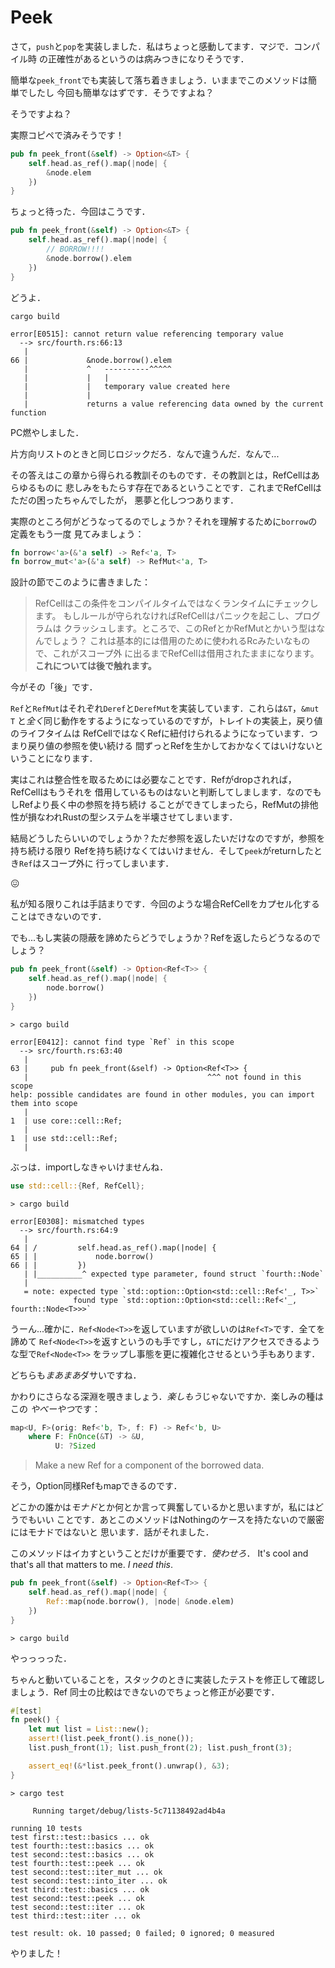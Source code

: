 # Peek

さて，`push`と`pop`を実装しました．私はちょっと感動してます．マジで．コンパイル時
の正確性があるというのは病みつきになりそうです．

簡単な`peek_front`でも実装して落ち着きましょう．いままでこのメソッドは簡単でしたし
今回も簡単なはずです．そうですよね？

そうですよね？

実際コピペで済みそうです！

```rust ,ignore
pub fn peek_front(&self) -> Option<&T> {
    self.head.as_ref().map(|node| {
        &node.elem
    })
}
```

ちょっと待った．今回はこうです．

```rust ,ignore
pub fn peek_front(&self) -> Option<&T> {
    self.head.as_ref().map(|node| {
        // BORROW!!!!
        &node.borrow().elem
    })
}
```

どうよ．

```text
cargo build

error[E0515]: cannot return value referencing temporary value
  --> src/fourth.rs:66:13
   |
66 |             &node.borrow().elem
   |             ^   ----------^^^^^
   |             |   |
   |             |   temporary value created here
   |             |
   |             returns a value referencing data owned by the current function
```

PC燃やしました．

片方向リストのときと同じロジックだろ．なんで違うんだ．なんで...

その答えはこの章から得られる教訓そのものです．その教訓とは，RefCellはあらゆるものに
悲しみをもたらす存在であるということです．これまでRefCellはただの困ったちゃんでしたが，
悪夢と化しつつあります．

実際のところ何がどうなってるのでしょうか？それを理解するために`borrow`の定義をもう一度
見てみましょう：

```rust ,ignore
fn borrow<'a>(&'a self) -> Ref<'a, T>
fn borrow_mut<'a>(&'a self) -> RefMut<'a, T>
```

設計の節でこのように書きました：

> RefCellはこの条件をコンパイルタイムではなくランタイムにチェックします。
> もしルールが守られなければRefCellはパニックを起こし、プログラムは
> クラッシュします。ところで、このRefとかRefMutとかいう型はなんでしょう？
> これは基本的には借用のために使われるRcみたいなもので、これがスコープ外
> に出るまでRefCellは借用されたままになります。**これについては後で触れます。**

今がその「後」です．

`Ref`と`RefMut`はそれぞれ`Deref`と`DerefMut`を実装しています．これらは`&T`，`&mut T`
と*全く*同じ動作をするようになっているのですが，トレイトの実装上，戻り値のライフタイムは
RefCellではなくRefに紐付けられるようになっています．つまり戻り値の参照を使い続ける
間ずっとRefを生かしておかなくてはいけないということになります．

実はこれは整合性を取るためには必要なことです．Refがdropされれば，RefCellはもうそれを
借用しているものはないと判断してしまします．なのでもしRefより長く中の参照を持ち続け
ることができてしまったら，RefMutの排他性が損なわれRustの型システムを半壊させてしまいます．

結局どうしたらいいのでしょうか？ただ参照を返したいだけなのですが，参照を持ち続ける限り
Refを持ち続けなくてはいけません．そして`peek`がreturnしたとき`Ref`はスコープ外に
行ってしまいます．

😖

私が知る限りこれは手詰まりです．今回のような場合RefCellをカプセル化することはできないのです．

でも...もし実装の隠蔽を諦めたらどうでしょうか？Refを返したらどうなるのでしょう？

```rust ,ignore
pub fn peek_front(&self) -> Option<Ref<T>> {
    self.head.as_ref().map(|node| {
        node.borrow()
    })
}
```

```text
> cargo build

error[E0412]: cannot find type `Ref` in this scope
  --> src/fourth.rs:63:40
   |
63 |     pub fn peek_front(&self) -> Option<Ref<T>> {
   |                                        ^^^ not found in this scope
help: possible candidates are found in other modules, you can import them into scope
   |
1  | use core::cell::Ref;
   |
1  | use std::cell::Ref;
   |
```

ぶっは．importしなきゃいけませんね．


```rust ,ignore
use std::cell::{Ref, RefCell};
```

```text
> cargo build

error[E0308]: mismatched types
  --> src/fourth.rs:64:9
   |
64 | /         self.head.as_ref().map(|node| {
65 | |             node.borrow()
66 | |         })
   | |__________^ expected type parameter, found struct `fourth::Node`
   |
   = note: expected type `std::option::Option<std::cell::Ref<'_, T>>`
              found type `std::option::Option<std::cell::Ref<'_, fourth::Node<T>>>`
```

うーん...確かに．`Ref<Node<T>>`を返していますが欲しいのは`Ref<T>`です．全てを諦めて
`Ref<Node<T>>`を返すというのも手ですし，`&T`にだけアクセスできるような型で`Ref<Node<T>>`
をラップし事態を更に複雑化させるという手もあります．

どちらも*まあまあ*ダサいですね．

かわりにさらなる深淵を覗きましょう．*楽しもう*じゃないですか．楽しみの種はこの
*やべーやつ*です：

```rust ,ignore
map<U, F>(orig: Ref<'b, T>, f: F) -> Ref<'b, U>
    where F: FnOnce(&T) -> &U,
          U: ?Sized
```

> Make a new Ref for a component of the borrowed data.

そう，Option同様Refもmapできるのです．

どこかの誰かは*モナド*とか何とか言って興奮しているかと思いますが，私にはどうでもいい
ことです．あとこのメソッドはNothingのケースを持たないので厳密にはモナドではないと
思います．話がそれました．

このメソッドはイカすということだけが重要です．*使わせろ*．
It's cool and that's all that matters to me. *I need this*.

```rust ,ignore
pub fn peek_front(&self) -> Option<Ref<T>> {
    self.head.as_ref().map(|node| {
        Ref::map(node.borrow(), |node| &node.elem)
    })
}
```

```text
> cargo build
```

やっっっった．

ちゃんと動いていることを，スタックのときに実装したテストを修正して確認しましょう．Ref
同士の比較はできないのでちょっと修正が必要です．

```rust ,ignore
#[test]
fn peek() {
    let mut list = List::new();
    assert!(list.peek_front().is_none());
    list.push_front(1); list.push_front(2); list.push_front(3);

    assert_eq!(&*list.peek_front().unwrap(), &3);
}
```


```
> cargo test

     Running target/debug/lists-5c71138492ad4b4a

running 10 tests
test first::test::basics ... ok
test fourth::test::basics ... ok
test second::test::basics ... ok
test fourth::test::peek ... ok
test second::test::iter_mut ... ok
test second::test::into_iter ... ok
test third::test::basics ... ok
test second::test::peek ... ok
test second::test::iter ... ok
test third::test::iter ... ok

test result: ok. 10 passed; 0 failed; 0 ignored; 0 measured

```

やりました！
